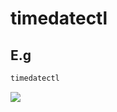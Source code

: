 # timedatectl

## E.g
````bash
timedatectl
````
[<img src="https://i.imgur.com/wi1zX4A.png">](https://i.imgur.com/wi1zX4A.png)

